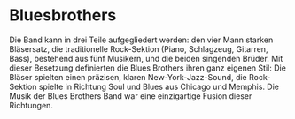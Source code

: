# Bluesbrothers

Die Band kann in drei Teile aufgegliedert werden: den vier Mann starken Bläsersatz, die traditionelle Rock-Sektion (Piano, Schlagzeug, Gitarren, Bass),
bestehend aus fünf Musikern, und die beiden singenden Brüder. Mit dieser Besetzung definierten die Blues Brothers ihren ganz eigenen Stil: Die Bläser spielten einen präzisen, klaren New-York-Jazz-Sound, die Rock-Sektion spielte in Richtung Soul und Blues aus Chicago und Memphis. Die Musik der Blues Brothers Band war eine einzigartige Fusion dieser Richtungen.
